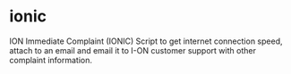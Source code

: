 # ionic
ION Immediate Complaint (IONIC)
Script to get internet connection speed, attach to an email and email it to I-ON customer support with other complaint information. 
